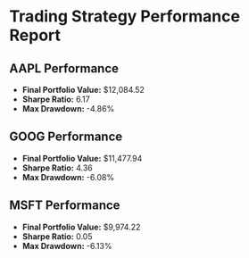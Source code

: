 # Trading Strategy Performance Report

## AAPL Performance
- **Final Portfolio Value:** $12,084.52
- **Sharpe Ratio:** 6.17
- **Max Drawdown:** -4.86%

## GOOG Performance
- **Final Portfolio Value:** $11,477.94
- **Sharpe Ratio:** 4.36
- **Max Drawdown:** -6.08%

## MSFT Performance
- **Final Portfolio Value:** $9,974.22
- **Sharpe Ratio:** 0.05
- **Max Drawdown:** -6.13%


